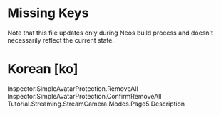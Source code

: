 # Missing Keys
Note that this file updates only during Neos build process and doesn't necessarily reflect the current state.

# Korean [ko]
Inspector.SimpleAvatarProtection.RemoveAll  
Inspector.SimpleAvatarProtection.ConfirmRemoveAll  
Tutorial.Streaming.StreamCamera.Modes.Page5.Description  


